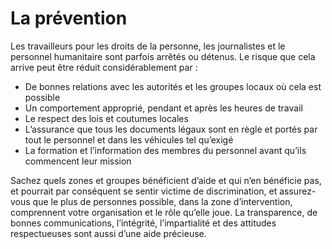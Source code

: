 [Title]: # (La prévention)
[Order]: # (0)

# La prévention

Les travailleurs pour les droits de la personne, les journalistes et le personnel humanitaire sont parfois arrêtés ou détenus. Le risque que cela arrive peut être réduit considérablement par :

* De bonnes relations avec les autorités et les groupes locaux où cela est possible
* Un comportement approprié, pendant et après les heures de travail
* Le respect des lois et coutumes locales
* L’assurance que tous les documents légaux sont en règle et portés par tout le personnel et dans les véhicules tel qu’exigé
* La formation et l’information des membres du personnel avant qu’ils commencent leur mission

Sachez quels zones et groupes bénéficient d’aide et qui n’en bénéficie pas, et pourrait par conséquent se sentir victime de discrimination, et assurez-vous que le plus de personnes possible, dans la zone d’intervention, comprennent votre organisation et le rôle qu’elle joue. La transparence, de bonnes communications, l’intégrité, l’impartialité et des attitudes respectueuses sont aussi d’une aide précieuse.